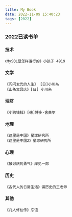 ```yaml
---
title: My Book
date: 2022-11-09 15:40:23
tags: [2022]
---
```

### 2022已读书单
#### 技术

``` book
《MySQL是怎样运行的》小孩子 4919
```

#### 文学

``` book
《闪闪发光的人生》 [日]小川糸
《山茶文具店》[日] 小川糸
```
    
#### 理财

``` book
《小狗钱钱》[德]博多·舍费尔
```


#### 地理

``` book
《这里是中国》星球研究所
《这里是中国2》星球研究所
```
    
#### 心理

``` book
《被讨厌的勇气》岸见一郎
```

#### 历史

``` book
《古代人的日常生活》讲历史的王老师
```

#### 其他

``` book
《凡人修仙传》忘语
```